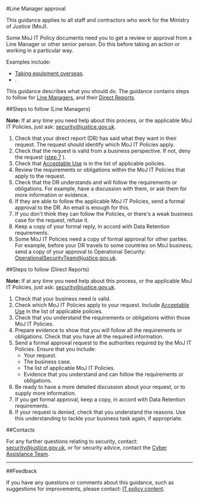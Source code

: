 #Line Manager approval

This guidance applies to all staff and contractors who work for the Ministry of Justice (MoJ).

Some MoJ IT Policy documents need you to get a review or approval from a Line Manager or other senior person. Do this before taking an action or working in a particular way.

Examples include:

* [Taking equipment overseas](/guidance/security/it-computer-security/accessing-moj-it-systems-overseas/taking-equipment-overseas/).
* .

This guidance describes what you should do. The guidance contains steps to follow for [Line Managers](#steps-to-follow-line-managers), and their [Direct Reports](#steps-to-follow-direct-reports).

##Steps to follow (Line Managers)

**Note:** If at any time you need help about this process, or the applicable MoJ IT Policies, just ask: [security@justice.gov.uk](mailto:security@justice.gov.uk).

1.  Check that your direct report (DR) has said what they want in their request. The request should identify which MoJ IT Policies apply.
2.  Check that the request is valid from a business perspective. If not, deny the request ([step 7](#step7) ).
3.  Check that [Acceptable Use](/guidance/security/it-computer-security/acceptable-use/) is in the list of applicable policies.
4.  Review the requirements or obligations within the MoJ IT Policies that apply to the request.
5.  Check that the DR understands and will follow the requirements or obligations. For example, have a discussion with them, or ask them for more information or evidence.
6.  If they are able to follow the applicable MoJ IT Policies, send a formal approval to the DR. An email is enough for this.
7.  If you don't think they can follow the Policies, or there's a weak business case for the request, refuse it.
8.  Keep a copy of your formal reply, in accord with Data Retention requirements.
9.  Some MoJ IT Policies need a copy of formal approval for other parties. For example, before your DR travels to some countries on MoJ business, send a copy of your approval to Operational Security: [OperationalSecurityTeam@justice.gov.uk](mailto:OperationalSecurityTeam@justice.gov.uk).

##Steps to follow (Direct Reports)

**Note:** If at any time you need help about this process, or the applicable MoJ IT Policies, just ask: [security@justice.gov.uk](mailto:security@justice.gov.uk).

1.  Check that your business need is valid.
2.  Check which MoJ IT Policies apply to your request. Include [Acceptable Use](/guidance/security/it-computer-security/acceptable-use/) in the list of applicable policies.
3.  Check that you understand the requirements or obligations within those MoJ IT Policies.
4.  Prepare evidence to show that you will follow all the requirements or obligations. Check that you have all the required information.
5.  Send a formal approval request to the authorities required by the MoJ IT Policies. Ensure that you include:
    * Your request.
    * The business case.
    * The list of applicable MoJ IT Policies.
    * Evidence that you understand and can follow the requirements or obligations.
6.  Be ready to have a more detailed discussion about your request, or to supply more information.
7.  If you get formal approval, keep a copy, in accord with Data Retention requirements.
8.  If your request is denied, check that you understand the reasons. Use this understanding to tackle your business task again, if appropriate.

##Contacts

For any further questions relating to security, contact: [security@justice.gov.uk](mailto:security@justice.gov.uk), or for security advice, contact the [Cyber Assistance Team](mailto:CyberConsultancy@digital.justice.gov.uk).

---

##Feedback

If you have any questions or comments about this guidance, such as suggestions for improvements, please contact: [IT policy content](mailto:itpolicycontent@digital.justice.gov.uk).

